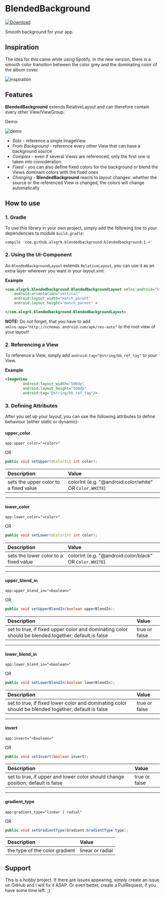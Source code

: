 # BlendedBackground

[ ![Download](https://api.bintray.com/packages/alxgrk/com.github.alxgrk.blendedbackground/com.github.alxgrk.blendedbackground/images/download.svg) ](https://bintray.com/alxgrk/com.github.alxgrk.blendedbackground/com.github.alxgrk.blendedbackground/_latestVersion)

Smooth background for your app.

## Inspiration

The idea for this came while using Spotify.
In the new version, there is a smooth color transition between the color grey
and the dominating color of the album cover.

![inspiration](/preview/Screenshot_Spotify.png)

## Features

**BlendedBackground** extends RelativeLayout and can therefore contain every other View/ViewGroup.

Demo:

![demo](/preview/preview.gif)

- *Solo* \- reference a single ImageView
- *From Background* \- reference every other View that can have a background source
- *Complex* \- even if several Views are referenced, only the first one is taken into consideration
- *Fixed* \- you can also define fixed colors for the background or blend the Views dominant colors with the fixed ones
- *Changing* \- **BlendedBackground** reacts to layout changes: whether the source or the referenced View is changed, the colors will change automatically

## How to use

### 1. Gradle
To use this library in your own project, simply add the following line to your dependencies ta module `build.gradle`:

```
compile 'com.github.alxgrk.blendedbackground:blendedbackground:1.+'
```

### 2. Using the UI-Component
As `BlendedBackgroundLayout` extends `RelativeLayout`, you can use it as an extra layer wherever you want in your layout.xml:

**Example**
```xml
<com.alxgrk.blendedbackground.BlendedBackgroundLayout xmlns:android="http://schemas.android.com/apk/res/android"
    android:orientation="vertical"
    android:layout_width="match_parent"
    android:layout_height="match_parent" >

</com.alxgrk.blendedbackground.BlendedBackgroundLayout>
```

**NOTE:**
Do not forget, that you have to add `xmlns:app="http://schemas.android.com/apk/res-auto"` to the root view of your layout!

### 2. Referencing a View
To reference a View, simply add `android:tag="@string/bb_ref_tag"` to your View.

**Example**
```xml
<ImageView
        android:layout_width="500dp"
        android:layout_height="500dp"
        android:tag="@string/bb_ref_tag"/>
```

### 3. Defining Attributes
After you set up your layout, you can use the following attributes to define behaviour (either static or dynamic):

#### upper_color
```
app:upper_color="<color>"
```
OR
```java
public void setUpper(@ColorInt int color);
```

Description | Value
:--- | :---
sets the upper color to a fixed value | colorInt (e.g. "@android:color/white" OR `Color.WHITE`)

---
#### lower_color
```
app:lower_color="<color>"
```
OR
```java
public void setLower(@ColorInt int color);
```

Description | Value
:--- | :---
sets the lower color to a fixed value | colorInt (e.g. "@android:color/black" OR `Color.WHITE`)

---
#### upper_blend_in
```
app:upper_blend_in="<boolean>"
```
OR
```java
public void setUpperBlendIn(boolean upperBlendIn);
```

Description | Value
:--- | :---
set to true, if fixed upper color and dominating color should be blended together; default is false | true or false 

---
#### lower_blend_in
```
app:lower_blend_in="<boolean>"
```
OR
```java
public void setLowerBlendIn(boolean lowerBlendIn);
```

Description | Value
:--- | :---
set to true, if fixed lower color and dominating color should be blended together; default is false | true or false 

---
#### invert
```
app:invert="<boolean>"
```
OR
```java
public void setInvert(boolean invert);
```

Description | Value
:--- | :---
set to true, if upper and lower color should change position; default is false | true or false

---
#### gradient_type
```
app:gradient_type="linear | radial"
```
OR
```java
public void setGradientType(Gradient.GradientType type);
```

Description | Value
:--- | :---
the type of the color gradient | linear or radial

## Support

This is a hobby project. If there are issues appearing, simply create an issue on GitHub and I will fix it ASAP.
Or even better, create a PullRequest, if you have some time left. ;)